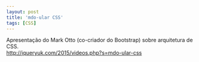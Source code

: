 ```yaml
---
layout: post
title: 'mdo-ular CSS'
tags: [CSS]
---
```


Apresentação do Mark Otto (co-criador do Bootstrap) sobre arquitetura de CSS.<br>
<http://jqueryuk.com/2015/videos.php?s=mdo-ular-css>
